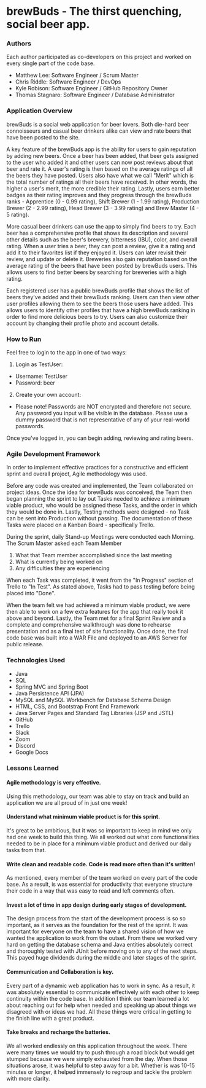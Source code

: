 # brewBuds - The thirst quenching, social beer app.

### Authors
Each author participated as co-developers on this project and worked on every single part of the code base.

* Matthew Lee: Software Engineer / Scrum Master
* Chris Riddle: Software Engineer / DevOps
* Kyle Robison: Software Engineer / GitHub Repository Owner
* Thomas Stagnaro: Software Engineer / Database Administrator

### Application Overview
brewBuds is a social web application for beer lovers. Both die-hard beer connoisseurs and casual beer drinkers alike can view and rate beers that have been posted to the site.

A key feature of the brewBuds app is the ability for users to gain reputation by adding new beers. Once a beer has been added, that beer gets assigned to the user who added it and other users can now post reviews about that beer and rate it. A user's rating is then based on the average ratings of all the beers they have posted. Users also have what we call "Merit" which is the total number of ratings all their beers have received. In other words, the higher a user's merit, the more credible their rating. Lastly, users earn better badges as their rating improves and they progress through the brewBuds ranks - Apprentice (0 - 0.99 rating), Shift Brewer (1 - 1.99 rating), Production Brewer (2 - 2.99 rating), Head Brewer (3 - 3.99 rating) and Brew Master (4 - 5 rating).

More casual beer drinkers can use the app to simply find beers to try. Each beer has a comprehensive profile that shows its description and several other details such as the beer's brewery, bitterness (IBU), color, and overall rating. When a user tries a beer, they can post a review, give it a rating and add it to their favorites list if they enjoyed it. Users can later revisit their review, and update or delete it. Breweries also gain reputation based on the average rating of the beers that have been posted by brewBuds users. This allows users to find better beers by searching for breweries with a high rating.

Each registered user has a public brewBuds profile that shows the list of beers they've added and their brewBuds ranking. Users can then view other user profiles allowing them to see the beers those users have added. This allows users to identify other profiles that have a high brewBuds ranking in order to find more delicious beers to try. Users can also customize their account by changing their profile photo and account details.

### How to Run
Feel free to login to the app in one of two ways:

1. Login as TestUser:
* Username: TestUser
* Password: beer

2. Create your own account:
* Please note! Passwords are NOT encrypted and therefore not secure. Any password you input will be visible in the database. Please use a dummy password that is not representative of any of your real-world passwords.

Once you've logged in, you can begin adding, reviewing and rating beers. 

### Agile Development Framework
In order to implement effective practices for a constructive and efficient sprint and overall project, Agile methodology was used.

Before any code was created and implemented, the Team collaborated on project ideas. Once the idea for brewBuds was conceived, the Team then began planning the sprint to lay out Tasks needed to achieve a minimum viable product, who would be assigned these Tasks, and the order in which they would be done in. Lastly, Testing methods were designed - no Task can be sent into Production without passing. The documentation of these Tasks were placed on a Kanban Board - specifically Trello.

During the sprint, daily Stand-up Meetings were conducted each Morning. The Scrum Master asked each Team Member
1. What that Team member accomplished since the last meeting
2. What is currently being worked on
3. Any difficulties they are experiencing

When each Task was completed, it went from the "In Progress" section of Trello to "In Test". As stated above, Tasks had to pass testing before being placed into "Done".

When the team felt we had achieved a minimum viable product, we were then able to work on a few extra features for the app that really took it above and beyond. Lastly, the Team met for a final Sprint Review and a complete and comprehensive walkthrough was done to rehearse presentation and as a final test of site functionality. Once done, the final code base was built into a WAR File and deployed to an AWS Server for public release.

### Technologies Used
* Java
* SQL
* Spring MVC and Spring Boot
* Java Persistence API (JPA)
* MySQL and MySQL Workbench for Database Schema Design
* HTML, CSS, and Bootstrap Front End Framework
* Java Server Pages and Standard Tag Libraries (JSP and JSTL)
* GitHub
* Trello
* Slack
* Zoom
* Discord
* Google Docs

### Lessons Learned
#### Agile methodology is very effective.
Using this methodology, our team was able to stay on track and build an application we are all proud of in just one week!

#### Understand what minimum viable product is for this sprint.
It's great to be ambitious, but it was so important to keep in mind we only had one week to build this thing. We all worked out what core functionalities needed to be in place for a minimum viable product and derived our daily tasks from that.

#### Write clean and readable code. Code is read more often than it's written!
As mentioned, every member of the team worked on every part of the code base. As a result, is was essential for productivity that everyone structure their code in a way that was easy to read and left comments often.

#### Invest a lot of time in app design during early stages of development.
The design process from the start of the development process is so so important, as it serves as the foundation for the rest of the sprint. It was important for everyone on the team to have a shared vision of how we wanted the application to work from the outset. From there we worked very hard on getting the database schema and Java entities absolutely correct and thoroughly tested with JUnit before moving on to any of the next steps. This payed huge dividends during the middle and later stages of the sprint.

#### Communication and Collaboration is key.
Every part of a dynamic web application has to work in sync. As a result, it was absolutely essential to communicate effectively with each other to keep continuity within the code base. In addition I think our team learned a lot about reaching out for help when needed and speaking up about things we disagreed with or ideas we had. All these things were critical in getting to the finish line with a great product.

#### Take breaks and recharge the batteries.
We all worked endlessly on this application throughout the week. There were many times we would try to push through a road block but would get stumped because we were simply exhausted from the day. When those situations arose, it was helpful to step away for a bit. Whether is was 10-15 minutes or longer, it helped immensely to regroup and tackle the problem with more clarity.
